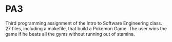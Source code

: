 # PA3

Third programming assignment of the Intro to Software Engineering class.
27 files, including a makefile, that build a Pokemon Game. The user wins the game if he beats all the gyms without running out of stamina. 
